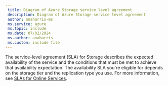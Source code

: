 ```yaml
---
 title: Diagram of Azure Storage service level agreement
 description: Diagram of Azure Storage service level agreement
 author: anaharris-ms
 ms.service: azure
 ms.topic: include
 ms.date: 07/02/2024
 ms.author: anaharris
 ms.custom: include file
---
```


The service-level agreement (SLA) for Storage describes the expected availability of the service and the conditions that must be met to achieve that availability expectation. The availability SLA you're eligible for depends on the storage tier and the replication type you use. For more information, see [SLAs for Online Services](https://www.microsoft.com/licensing/docs/view/Service-Level-Agreements-SLA-for-Online-Services).
